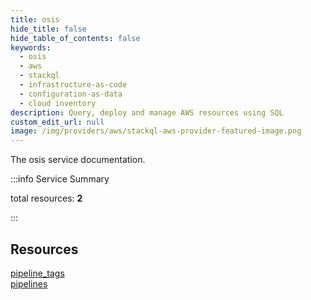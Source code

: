 ```yaml
---
title: osis
hide_title: false
hide_table_of_contents: false
keywords:
  - osis
  - aws
  - stackql
  - infrastructure-as-code
  - configuration-as-data
  - cloud inventory
description: Query, deploy and manage AWS resources using SQL
custom_edit_url: null
image: /img/providers/aws/stackql-aws-provider-featured-image.png
---
```


The osis service documentation.

:::info Service Summary

<div class="row">
<div class="providerDocColumn">
<span>total resources:&nbsp;<b>2</b></span><br />
</div>
</div>

:::

## Resources
<div class="row">
<div class="providerDocColumn">
<a href="/providers/aws/osis/pipeline_tags/">pipeline_tags</a>
</div>
<div class="providerDocColumn">
<a href="/providers/aws/osis/pipelines/">pipelines</a>
</div>
</div>